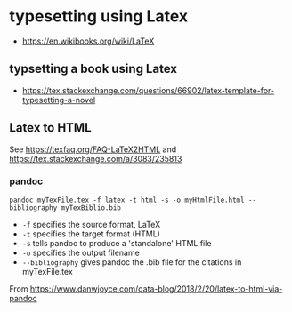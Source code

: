 


# typesetting using Latex

* <https://en.wikibooks.org/wiki/LaTeX>

## typsetting a book using Latex

* <https://tex.stackexchange.com/questions/66902/latex-template-for-typesetting-a-novel>

## Latex to HTML

See <https://texfaq.org/FAQ-LaTeX2HTML> and <https://tex.stackexchange.com/a/3083/235813>

### pandoc

```
pandoc myTexFile.tex -f latex -t html -s -o myHtmlFile.html --bibliography myTexBiblio.bib
```
* `-f` specifies the source format, LaTeX
* `-t` specifies the target format (HTML)
* `-s` tells pandoc to produce a 'standalone' HTML file
* `-o` specifies the output filename
* `--bibliography` gives pandoc the .bib file for the citations in myTexFile.tex

From <https://www.danwjoyce.com/data-blog/2018/2/20/latex-to-html-via-pandoc>


